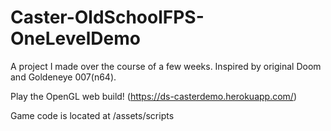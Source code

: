 # Caster-OldSchoolFPS-OneLevelDemo
 A project I made over the course of a few weeks. Inspired by original Doom and Goldeneye 007(n64).
 
 Play the OpenGL web build! (https://ds-casterdemo.herokuapp.com/)
 
 Game code is located at /assets/scripts
